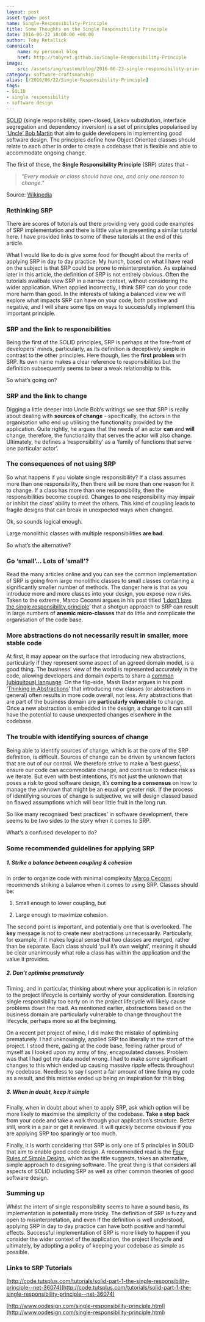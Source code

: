 ```yaml
---
layout: post
asset-type: post
name: Single-Responsibility-Principle
title: Some Thoughts on the Single Responsibility Principle
date: 2016-06-22 10:00:00 +00:00
author: Toby Retallick
canonical:
    name: my personal blog
    href: http://tobyret.github.io/Single-Responsibility-Principle
image:
    src: /assets/img/custom/blog/2016-06-23-single-responsibility-principle.jpg
category: software-craftsmanship
alias: [/2016/06/22/Single-Responsibility-Principle]
tags:
- SOLID
- single responsibility
- software design  
---
```


[SOLID](http://bit.ly/1Da1b16) (single responsibility, open-closed, Liskov substitution, interface segregation and dependency inversion) is a set of principles popularised by [‘Uncle’ Bob Martin](https://en.wikipedia.org/wiki/Robert_Cecil_Martin) that aim to guide developers in implementing good software design. The principles define how Object Oriented classes should relate to each other in order to create a codebase that is flexible and able to accommodate ongoing change.

The first of these, the **Single Responsibility Principle** (SRP) states that -

<blockquote class="hero">
	<p><em>"Every module or class should have one, and only one reason to change."</em></p>
</blockquote>

Source: [Wikipedia](https://en.wikipedia.org/wiki/Single_responsibility_principle)

### Rethinking SRP

There are scores of tutorials out there providing very good code examples of SRP implementation and there is little value in presenting a similar tutorial here. I have provided links to some of these tutorials at the end of this article.

What I would like to do is give some food for thought about the merits of applying SRP in day to day practice. My hunch, based on what I have read on the subject is that SRP could be prone to misinterpretation. As explained later in this article, the definition of SRP is not entirely obvious. Often the tutorials availbale view SRP in a narrow context, without considering the wider application. When applied incorrectly, I think SRP can do your code more harm than good. In the interests of taking a balanced view we will explore what impacts SRP can have on your code, both positive and negative, and I will share some tips on ways to successfully implement this important principle. 

### SRP and the link to responsibilities

Being the first of the SOLID principles, SRP is perhaps at the fore-front of developers’ minds, particularly, as its definition is deceptively simple in contrast to the other principles. Here though, lies the **first problem** with SRP. Its own name makes a clear reference to responsibilities but the definition subsequently seems to bear a weak relationship to this. 

So what’s going on?

### SRP and the link to change

Digging a little deeper into Uncle Bob’s writings we see that SRP is really about dealing with **sources of change** - specifically, the actors in the organisation who end up utilising the functionality provided by the application. Quite rightly, he argues that the needs of an actor **can** and **will** change, therefore, the functionality that serves the actor will also change. Ultimately, he defines a ‘responsibility’ as a ‘family of functions that serve one particular actor’.

### The consequences of not using SRP

So what happens if you violate single responsibility? If a class assumes more than one responsibility, then there will be more than one reason for it to change. If a class has more than one responsibility, then the responsibilities become coupled. Changes to one responsibility may impair or inhibit the class’ ability to meet the others. This kind of coupling leads to fragile designs that can break in unexpected ways when changed. 

Ok, so sounds logical enough. 

Large monolithic classes with multiple responsibilities **are bad**. 

So what’s the alternative? 

### Go ‘small’... Lots of ‘small’?

Read the many articles online and you can see the common implementation of SRP is going from large monolithic classes to small classes containing a significantly smaller number of methods. The danger here is that as you introduce more and more classes into your design, you expose new risks. Taken to the extreme, Marco Ceconni argues in his post titled ‘[I don’t love the single responsibility principle](https://sklivvz.com/posts/i-dont-love-the-single-responsibility-principle)’ that a shotgun approach to SRP can result in large numbers of **anemic micro-classes** that do little and complicate the organisation of the code base. 

### More abstractions do not necessarily result in smaller, more stable code

At first, it may appear on the surface that introducing new abstractions, particularly if they represent some aspect of an agreed domain model, is a good thing. The business’ view of the world is represented accurately in the code, allowing developers and domain experts to share a [common (ubiquitous) language](http://martinfowler.com/bliki/UbiquitousLanguage.html). On the flip-side, Mash Badar argues in his post ‘[Thinking in Abstractions](http://codurance.com/2016/06/17/thinking-in-abstractions/)’ that introducing new classes (or abstractions in general) often results in more code overall, not less. Any abstractions that are part of the business domain are **particularly vulnerable** to change. Once a new abstraction is embedded in the design, a change to it can still have the potential to cause unexpected changes elsewhere in the codebase. 

### The trouble with identifying sources of change

Being able to identify sources of change, which is at the core of the SRP definition, is difficult. Sources of change can be driven by unknown factors that are out of our control. We therefore strive to make a 'best guess', ensure our code can accommodate change, and continue to reduce risk as we iterate. But even with best intentions, it’s not just the unknown that poses a risk to good software design, it’s **coming to a consensus** on how to manage the unknown that might be an equal or greater risk. If the process of identifying sources of change is subjective, we will design classed based on flawed assumptions which will bear little fruit in the long run.

So like many recognised ‘best practices’ in software development, there seems to be two sides to the story when it comes to SRP. 

What’s a confused developer to do? 

### Some recommended guidelines for applying SRP

##### 1. Strike a balance between coupling & cohesion

In order to organize code with minimal complexity [Marco Ceconni](https://sklivvz.com/posts/i-dont-love-the-single-responsibility-principle) recommends striking a balance when it comes to using SRP. Classes should be:

1. Small enough to lower coupling, but

2. Large enough to maximize cohesion.

The second point is important, and potentially one that is overlooked. The **key** message is not to create new abstractions unnecessarily. Particularly, for example, if it makes logical sense that two classes are merged, rather than be separate. Each class should ‘pull it’s own weight’, meaning it should be clear unanimously what role a class has within the application and the value it provides.

##### 2. Don’t optimise prematurely

Timing, and in particular, thinking about where your application is in relation to the project lifecycle is certainly worthy of your consideration. Exercising single responsibility too early on in the project lifecycle will likely cause problems down the road. As mentioned earlier, abstractions based on the business domain are particularly vulnerable to change throughout the lifecycle, perhaps more so at the beginning.

On a recent pet project of mine, I did make the mistake of optimising prematurely. I had unknowingly, applied SRP too liberally at the start of the project. I stood there, gazing at the code base, feeling rather proud of myself as I looked upon my army of tiny, encapsulated classes. Problem was that I had got my data model wrong. I had to make some significant changes to this which ended up causing massive ripple effects throughout my codebase. Needless to say I spent a fair amount of time fixing my code as a result, and this mistake ended up being an inspiration for this blog.

##### 3. When in doubt, keep it simple

Finally, when in doubt about when to apply SRP, ask which option will be more likely to maximise the simplicity of the codebase. **Take a step back** from your code and take a walk through your application’s structure. Better still, work in a pair or get it reviewed. It will quickly become obvious if you are applying SRP too sparingly or too much. 

Finally, it is worth considering that SRP is only one of 5 principles in SOLID that aim to enable good code design. A recommended read is the [Four Rules of Simple Design](https://leanpub.com/4rulesofsimpledesign), which as the title suggests, takes an alternative, simple approach to designing software. The great thing is that considers all aspects of SOLID including SRP as well as other common theories of good software design.

### Summing up

Whilst the intent of single responsibility seems to have a sound basis, its implementation is potentially more tricky. The definition of SRP is fuzzy and open to misinterpretation, and even if the definition is well understood, applying SRP in day to day practice can have both positive and harmful effects. Successful implementation of SRP is more likely to happen if you consider the wider context of the application, the project lifecycle and ultimately, by adopting a policy of keeping your codebase as simple as possible.

### Links to SRP Tutorials

[http://code.tutsplus.com/tutorials/solid-part-1-the-single-responsibility-principle--net-36074](http://code.tutsplus.com/tutorials/solid-part-1-the-single-responsibility-principle--net-36074)

[http://www.oodesign.com/single-responsibility-principle.html](http://www.oodesign.com/single-responsibility-principle.html) 






